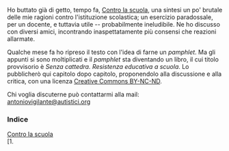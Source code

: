 <link rel="stylesheet" href="assets/style.css">

Ho buttato già di getto, tempo fa, [Contro la scuola](contro-la-scuola.md), una sintesi un po' brutale delle mie ragioni contro l'istituzione scolastica; un esercizio paradossale, per un docente, e tuttavia utile -- probabilmente ineludibile. Ne ho discusso con diversi amici, incontrando inaspettatamente più consensi che reazioni allarmate.

Qualche mese fa ho ripreso il testo con l'idea di farne un _pamphlet_. Ma gli appunti si sono moltiplicati e il _pamphlet_ sta diventando un libro, il cui titolo provvisorio è _Senza cattedra. Resistenza educativa a scuola_. Lo pubblicherò qui capitolo dopo capitolo, proponendolo alla discussione e alla critica, con una licenza [Creative Commons BY-NC-ND](https://creativecommons.org/licenses/by-nc-nd/4.0/deed.it).

Chi voglia discuterne può contattarmi alla mail: antoniovigilante@autistici.org

### Indice

[Contro la scuola](contro-la-scuola)  
[1. 
